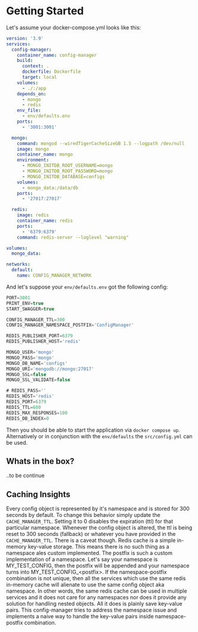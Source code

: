 # Getting Started

Let's assume your docker-compose.yml looks like this:

```yml
version: '3.9'
services:
  config-manager:
    container_name: config-manager
    build:
      context: .
      dockerfile: Dockerfile
      target: local
    volumes:
      - ./:/app
    depends_on:
      - mongo
      - redis
    env_file:
      - env/defaults.env
    ports:
      - '3001:3001'

  mongo:
    command: mongod --wiredTigerCacheSizeGB 1.5 --logpath /dev/null
    image: mongo
    container_name: mongo
    environment:
      - MONGO_INITDB_ROOT_USERNAME=mongo
      - MONGO_INITDB_ROOT_PASSWORD=mongo
      - MONGO_INITDB_DATABASE=configs
    volumes:
      - mongo_data:/data/db
    ports:
      - '27017:27017'

  redis:
    image: redis
    container_name: redis
    ports:
      - '6379:6379'
    command: redis-server --loglevel "warning"

volumes:
  mongo_data:

networks:
  default:
    name: CONFIG_MANAGER_NETWORK
```

And let's suppose your `env/defaults.env` got the following config:

``` ts
PORT=3001
PRINT_ENV=true
START_SWAGGER=true

CONFIG_MANAGER_TTL=300
CONFIG_MANAGER_NAMESPACE_POSTFIX='ConfigManager'

REDIS_PUBLISHER_PORT=6379
REDIS_PUBLISHER_HOST='redis'

MONGO_USER='mongo'
MONGO_PASS='mongo'
MONGO_DB_NAME='configs'
MONGO_URI='mongodb://mongo:27017'
MONGO_SSL=false
MONGO_SSL_VALIDATE=false

# REDIS_PASS=''
REDIS_HOST='redis'
REDIS_PORT=6379
REDIS_TTL=600
REDIS_MAX_RESPONSES=100
REDIS_DB_INDEX=0
```

Then you should be able to start the application via `docker compose up`.
Alternatively or in conjunction with the `env/defaults` the `src/config.yml` can be used.

## Whats in the box?

..to be continue

## Caching Insights

Every config object is represented by it's namespace and is stored for 300 seconds by default. To change this behavior simply update the `CACHE_MANAGER_TTL`. Setting it to 0 disables the expiration (ttl) for that particular namespace. Whenever the config object is altered, the ttl is being reset to 300 seconds (fallback) or whatever you have provided in the `CACHE_MANAGER_TTL`. There is a caveat though. Redis cache is a simple in-memory key-value storage. This means there is no such thing as a namespace ales custom implemented. The postfix is such a custom implementation of a namespace. Let's say your namespace is MY_TEST_CONFIG, then the postfix will be appended and your namespace turns into MY_TEST_CONFIG_\<postfix>\. If the namespace-postfix combination is not unique, then all the services which use the same redis in-memory cache will alienate to use the same config object aka namespace. In other words, the same redis cache can be used in multiple services and it does not care for any namespaces nor does it provide any solution for handling nested objects. All it does is plainly save key-value pairs. This config-manager tries to address the namespace issue and implements a naive way to handle the key-value pairs inside namespace-postfix combination.
